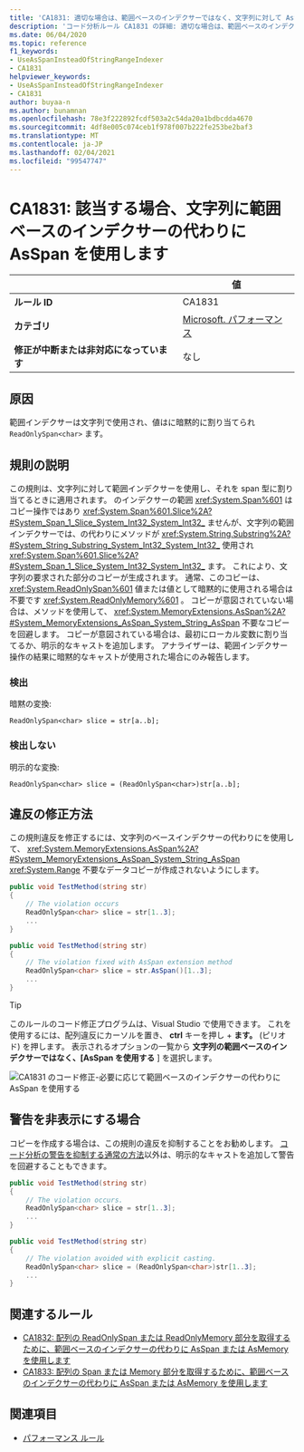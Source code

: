 ```yaml
---
title: 'CA1831: 適切な場合は、範囲ベースのインデクサーではなく、文字列に対して AsSpan を使用します (コード分析)'
description: 'コード分析ルール CA1831 の詳細: 適切な場合は、範囲ベースのインデクサーではなく AsSpan を使用します。'
ms.date: 06/04/2020
ms.topic: reference
f1_keywords:
- UseAsSpanInsteadOfStringRangeIndexer
- CA1831
helpviewer_keywords:
- UseAsSpanInsteadOfStringRangeIndexer
- CA1831
author: buyaa-n
ms.author: bunamnan
ms.openlocfilehash: 78e3f222892fcdf503a2c54da20a1bdbcdda4670
ms.sourcegitcommit: 4df8e005c074ceb1f978f007b222fe253be2baf3
ms.translationtype: MT
ms.contentlocale: ja-JP
ms.lasthandoff: 02/04/2021
ms.locfileid: "99547747"
---
```

# <a name="ca1831-use-asspan-instead-of-range-based-indexers-for-string-when-appropriate"></a>CA1831: 該当する場合、文字列に範囲ベースのインデクサーの代わりに AsSpan を使用します

| | 値 |
|-|-|
| **ルール ID** |CA1831|
| **カテゴリ** |[Microsoft. パフォーマンス](performance-warnings.md)|
| **修正が中断または非対応になっています** |なし|

## <a name="cause"></a>原因

範囲インデクサーは文字列で使用され、値はに暗黙的に割り当てられ `ReadOnlySpan<char>` ます。

## <a name="rule-description"></a>規則の説明

この規則は、文字列に対して範囲インデクサーを使用し、それを span 型に割り当てるときに適用されます。 のインデクサーの範囲 <xref:System.Span%601> はコピー操作ではあり <xref:System.Span%601.Slice%2A?#System_Span_1_Slice_System_Int32_System_Int32_> ませんが、文字列の範囲インデクサーでは、の代わりにメソッドが <xref:System.String.Substring%2A?#System_String_Substring_System_Int32_System_Int32_> 使用され <xref:System.Span%601.Slice%2A?#System_Span_1_Slice_System_Int32_System_Int32_> ます。 これにより、文字列の要求された部分のコピーが生成されます。 通常、このコピーは、 <xref:System.ReadOnlySpan%601> 値または値として暗黙的に使用される場合は不要です <xref:System.ReadOnlyMemory%601> 。 コピーが意図されていない場合は、メソッドを使用して、 <xref:System.MemoryExtensions.AsSpan%2A?#System_MemoryExtensions_AsSpan_System_String_AsSpan> 不要なコピーを回避します。 コピーが意図されている場合は、最初にローカル変数に割り当てるか、明示的なキャストを追加します。 アナライザーは、範囲インデクサー操作の結果に暗黙的なキャストが使用された場合にのみ報告します。

### <a name="detects"></a>検出

暗黙の変換:

`ReadOnlySpan<char> slice = str[a..b];`

### <a name="does-not-detect"></a>検出しない

明示的な変換:

`ReadOnlySpan<char> slice = (ReadOnlySpan<char>)str[a..b];`

## <a name="how-to-fix-violations"></a>違反の修正方法

この規則違反を修正するには、文字列のベースインデクサーの代わりにを使用して、 <xref:System.MemoryExtensions.AsSpan%2A?#System_MemoryExtensions_AsSpan_System_String_AsSpan> <xref:System.Range> 不要なデータコピーが作成されないようにします。

```csharp
public void TestMethod(string str)
{
    // The violation occurs
    ReadOnlySpan<char> slice = str[1..3];
    ...
}
```

```csharp
public void TestMethod(string str)
{
    // The violation fixed with AsSpan extension method
    ReadOnlySpan<char> slice = str.AsSpan()[1..3];
    ...
}
```

> [!TIP]
> このルールのコード修正プログラムは、Visual Studio で使用できます。 これを使用するには、配列違反にカーソルを置き、 **ctrl** キーを押し + **ます。** (ピリオド) を押します。 表示されるオプションの一覧から **文字列の範囲ベースのインデクサーではなく、[AsSpan を使用する** ] を選択します。
>
> ![CA1831 のコード修正-必要に応じて範囲ベースのインデクサーの代わりに AsSpan を使用する](media/ca1831_codefix.png)

## <a name="when-to-suppress-warnings"></a>警告を非表示にする場合

コピーを作成する場合は、この規則の違反を抑制することをお勧めします。 [コード分析の警告を抑制する通常の方法](/visualstudio/code-quality/use-roslyn-analyzers#suppress-violations)以外は、明示的なキャストを追加して警告を回避することもできます。

```csharp
public void TestMethod(string str)
{
    // The violation occurs.
    ReadOnlySpan<char> slice = str[1..3];
    ...
}
```

```csharp
public void TestMethod(string str)
{
    // The violation avoided with explicit casting.
    ReadOnlySpan<char> slice = (ReadOnlySpan<char>)str[1..3];
    ...
}
```

## <a name="related-rules"></a>関連するルール

- [CA1832: 配列の ReadOnlySpan または ReadOnlyMemory 部分を取得するために、範囲ベースのインデクサーの代わりに AsSpan または AsMemory を使用します](ca1832.md)
- [CA1833: 配列の Span または Memory 部分を取得するために、範囲ベースのインデクサーの代わりに AsSpan または AsMemory を使用します](ca1833.md)

## <a name="see-also"></a>関連項目

- [パフォーマンス ルール](performance-warnings.md)
